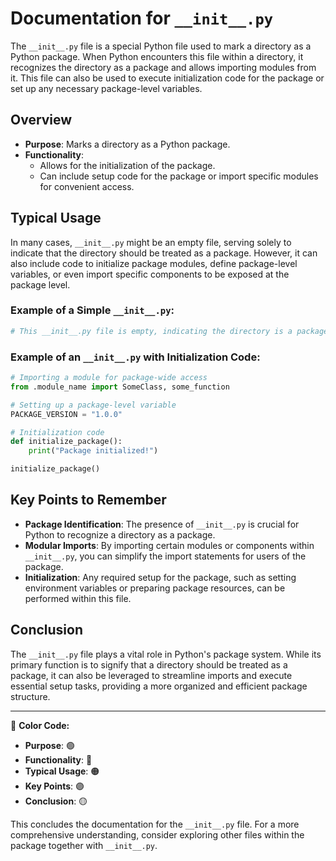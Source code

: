 # Documentation for `__init__.py`

The `__init__.py` file is a special Python file used to mark a directory as a Python package. When Python encounters this file within a directory, it recognizes the directory as a package and allows importing modules from it. This file can also be used to execute initialization code for the package or set up any necessary package-level variables.

## Overview

- **Purpose**: Marks a directory as a Python package.
- **Functionality**: 
  - Allows for the initialization of the package.
  - Can include setup code for the package or import specific modules for convenient access.

## Typical Usage

In many cases, `__init__.py` might be an empty file, serving solely to indicate that the directory should be treated as a package. However, it can also include code to initialize package modules, define package-level variables, or even import specific components to be exposed at the package level.

### Example of a Simple `__init__.py`:

```python
# This __init__.py file is empty, indicating the directory is a package
```

### Example of an `__init__.py` with Initialization Code:

```python
# Importing a module for package-wide access
from .module_name import SomeClass, some_function

# Setting up a package-level variable
PACKAGE_VERSION = "1.0.0"

# Initialization code
def initialize_package():
    print("Package initialized!")

initialize_package()
```

## Key Points to Remember

- **Package Identification**: The presence of `__init__.py` is crucial for Python to recognize a directory as a package.
- **Modular Imports**: By importing certain modules or components within `__init__.py`, you can simplify the import statements for users of the package.
- **Initialization**: Any required setup for the package, such as setting environment variables or preparing package resources, can be performed within this file.

## Conclusion

The `__init__.py` file plays a vital role in Python's package system. While its primary function is to signify that a directory should be treated as a package, it can also be leveraged to streamline imports and execute essential setup tasks, providing a more organized and efficient package structure.

---

🎨 **Color Code:**  
- **Purpose**: 🟢
- **Functionality**: 🔵
- **Typical Usage**: 🟠
- **Key Points**: 🟣
- **Conclusion**: 🟡

This concludes the documentation for the `__init__.py` file. For a more comprehensive understanding, consider exploring other files within the package together with `__init__.py`.